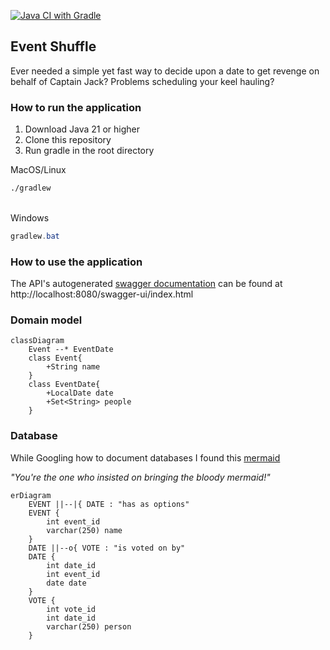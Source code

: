 [![Java CI with Gradle](https://github.com/heitzuli/EventShuffle/actions/workflows/gradle.yml/badge.svg)](https://github.com/heitzuli/EventShuffle/actions/workflows/gradle.yml)

## Event Shuffle

Ever needed a simple yet fast way to decide upon a date to get revenge on behalf of Captain Jack? Problems scheduling your keel hauling?

### How to run the application
1. Download Java 21 or higher
2. Clone this repository
3. Run gradle in the root directory<br/>

MacOS/Linux
```sh
./gradlew
```
<br />Windows
```Powershell
gradlew.bat
```

### How to use the application

The API's autogenerated [swagger documentation](https://swagger.io/specification/) can be found at http://localhost:8080/swagger-ui/index.html

### Domain model

```mermaid
classDiagram
    Event --* EventDate
    class Event{
        +String name
    }
    class EventDate{
        +LocalDate date
        +Set<String> people
    }
```

### Database
While Googling how to document databases I found this [mermaid](https://mermaid.js.org/syntax/entityRelationshipDiagram.html)

_"You're the one who insisted on bringing the bloody mermaid!"_

```mermaid
erDiagram
    EVENT ||--|{ DATE : "has as options"
    EVENT {
        int event_id
        varchar(250) name
    }
    DATE ||--o{ VOTE : "is voted on by"
    DATE {
        int date_id
        int event_id
        date date
    }
    VOTE {
        int vote_id
        int date_id
        varchar(250) person
    }
```